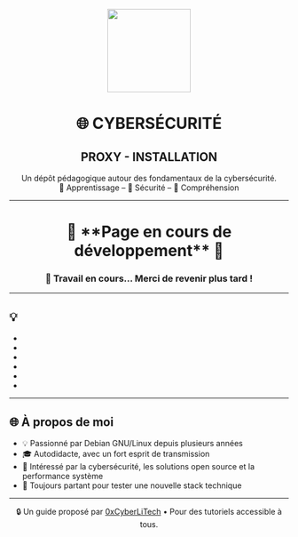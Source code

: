 <p align="center">
  <img src="https://avatars.githubusercontent.com/u/167217017?s=400&u=d983b9423c4eb8cdb9bfe8b14f505be5c894d6bc&v=4" width="150" />
</p>

<h1 align="center">🌐 CYBERSÉCURITÉ</h1>
<h2 align="center"> PROXY - INSTALLATION</h2>

<p align="center">
  Un dépôt pédagogique autour des fondamentaux de la cybersécurité.<br>
  📘 Apprentissage – 🔐 Sécurité – 🧠 Compréhension
</p>

---

<h1 align="center"> 🚧 **Page en cours de développement** 🚧</h1>
<h3 align="center"> 🔧 Travail en cours... Merci de revenir plus tard !</h3>

---

## 💡

- 
- 
-
- 
- 
-

---

## 🌐 À propos de moi

- 💡 Passionné par Debian GNU/Linux depuis plusieurs années
- 🎓 Autodidacte, avec un fort esprit de transmission
- 🔐 Intéressé par la cybersécurité, les solutions open source et la performance système
- 🧪 Toujours partant pour tester une nouvelle stack technique

---

<p align="center">
  🔒 Un guide proposé par <a href="https://github.com/0xCyberLiTech">0xCyberLiTech</a> • Pour des tutoriels accessible à tous.
</p>




